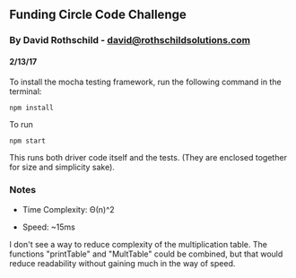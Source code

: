 ## Funding Circle Code Challenge
### By David Rothschild - <david@rothschildsolutions.com>
#### 2/13/17

To install the mocha testing framework, run the following command in the terminal:
```
npm install
```

To run 

```
npm start
```

This runs both driver code itself and the tests. (They are enclosed together for size and simplicity sake).

### Notes


* Time Complexity: Θ(n)^2

* Speed: ~15ms

I don't see a way to reduce complexity of the multiplication table. The functions "printTable" and "MultTable" could be combined, but that would reduce readability without gaining much in the way of speed. 
